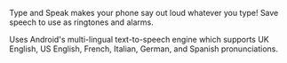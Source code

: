 Type and Speak makes your phone say out loud whatever you type! Save speech to use as ringtones and alarms.

Uses Android's multi-lingual text-to-speech engine which supports UK English, US English, French, Italian, German, and Spanish pronunciations.